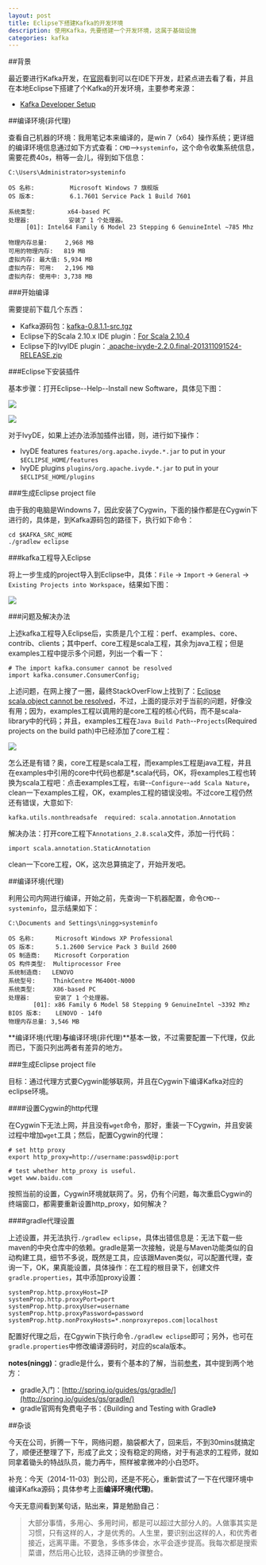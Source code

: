 ```yaml
---
layout: post
title: Eclipse下搭建Kafka的开发环境
description: 使用Kafka，先要搭建一个开发环境，这属于基础设施
categories: kafka
---
```


##背景

最近要进行Kafka开发，在[官网](http://kafka.apache.org/code.html)看到可以在IDE下开发，赶紧点进去看了看，并且在本地Eclipse下搭建了个Kafka的开发环境，主要参考来源：

* [Kafka Developer Setup][Kafka Developer Setup]


##编译环境(非代理)

查看自己机器的环境：我用笔记本来编译的，是win 7（x64）操作系统；更详细的编译环境信息通过如下方式查看：`CMD`-->`systeminfo`，这个命令收集系统信息，需要花费40s，稍等一会儿，得到如下信息：

	C:\Users\Administrator>systeminfo

	OS 名称:          Microsoft Windows 7 旗舰版
	OS 版本:          6.1.7601 Service Pack 1 Build 7601

	系统类型:         x64-based PC
	处理器:           安装了 1 个处理器。
		 [01]: Intel64 Family 6 Model 23 Stepping 6 GenuineIntel ~785 Mhz

	物理内存总量:     2,968 MB
	可用的物理内存:   819 MB
	虚拟内存: 最大值: 5,934 MB
	虚拟内存: 可用:   2,196 MB
	虚拟内存: 使用中: 3,738 MB


###开始编译

需要提前下载几个东西：

* Kafka源码包：[kafka-0.8.1.1-src.tgz](http://kafka.apache.org/downloads.html)
* Eclipse下的Scala 2.10.x IDE plugin：[For Scala 2.10.4](http://scala-ide.org/download/current.html)
* Eclipse下的IvyIDE plugin：[ apache-ivyde-2.2.0.final-201311091524-RELEASE.zip](http://ant.apache.org/ivy/ivyde/download.cgi)

###Eclipse下安装插件

基本步骤：打开Eclipse--Help--Install new Software，具体见下图：

![](/images/kafka-dev-env-with-eclipse/install-new-software.png)

![](/images/kafka-dev-env-with-eclipse/install-plugins.jpg)


对于IvyDE，如果上述办法添加插件出错，则，进行如下操作：

* IvyDE features `features/org.apache.ivyde.*.jar` to put in your `$ECLIPSE_HOME/features`
* IvyDE plugins `plugins/org.apache.ivyde.*.jar` to put in your `$ECLIPSE_HOME/plugins`


###生成Eclipse project file

由于我的电脑是Windowns 7，因此安装了Cygwin，下面的操作都是在Cygwin下进行的，具体是，到Kafka源码包的路径下，执行如下命令：

	cd $KAFKA_SRC_HOME
	./gradlew eclipse


###kafka工程导入Eclipse

将上一步生成的project导入到Eclipse中，具体：`File` -> `Import` -> `General` -> `Existing Projects into Workspace`，结果如下图：

![](/images/kafka-dev-env-with-eclipse/kafka-src.jpg)



###问题及解决办法

上述kafka工程导入Eclipse后，实质是几个工程：perf、examples、core、contrib、clients；其中perf、core工程是scala工程，其余为java工程；但是examples工程中提示多个问题，列出一个看一下：

	# The import kafka.consumer cannot be resolved
	import kafka.consumer.ConsumerConfig;

上述问题，在网上搜了一圈，最终StackOverFlow上找到了：[Eclipse scala.object cannot be resolved](http://stackoverflow.com/questions/22102257/eclipse-scala-object-cannot-be-resolved)，不过，上面的提示对于当前的问题，好像没有用；因为，examples工程以调用的是core工程的核心代码，而不是scala-library中的代码；并且，examples工程在`Java Build Path`--`Projects`(Required projects on the build path)中已经添加了core工程：

![](/images/kafka-dev-env-with-eclipse/examples-core-build-path.jpg)

怎么还是有错？奥，core工程是scala工程，而examples工程是java工程，并且在examples中引用的core中代码也都是*.scala代码，OK，将examples工程也转换为scala工程吧：点击examples工程，`右键`--`Configure`--`add Scala Nature`，clean一下examples工程，OK，examples工程的错误没啦。不过core工程仍然还有错误，大意如下:

	kafka.utils.nonthreadsafe  required: scala.annotation.Annotation

解决办法：打开core工程下`Annotations_2.8.scala`文件，添加一行代码：

	import scala.annotation.StaticAnnotation

clean一下core工程，OK，这次总算搞定了，开始开发吧。


##编译环境(代理)

利用公司内网进行编译，开始之前，先查询一下机器配置，命令`CMD`--`systeminfo`，显示结果如下：

	C:\Documents and Settings\ningg>systeminfo

	OS 名称:      Microsoft Windows XP Professional
	OS 版本:      5.1.2600 Service Pack 3 Build 2600
	OS 制造商:    Microsoft Corporation
	OS 构件类型:  Multiprocessor Free
	系统制造商:   LENOVO
	系统型号:     ThinkCentre M6400t-N000
	系统类型:     X86-based PC
	处理器:       安装了 1 个处理器。
	       [01]: x86 Family 6 Model 58 Stepping 9 GenuineIntel ~3392 Mhz
	BIOS 版本:    LENOVO - 14f0
	物理内存总量: 3,546 MB

**编译环境(代理)**与**编译环境(非代理)**基本一致，不过需要配置一下代理，仅此而已，下面只列出两者有差异的地方。
	
###生成Eclipse project file

目标：通过代理方式要Cygwin能够联网，并且在Cygwin下编译Kafka对应的eclipse环境。

####设置Cygwin的http代理

在Cygwin下无法上网，并且没有`wget`命令，那好，重装一下Cygwin，并且安装过程中增加`wget`工具；然后，配置Cygwin的代理：

	# set http proxy
	export http_proxy=http://username:passwd@ip:port
	
	# test whether http_proxy is useful.
	wget www.baidu.com
	
按照当前的设置，Cygwin环境就联网了。另，仍有个问题，每次重启Cygwin的终端窗口，都需要重新设置http_proxy，如何解决？

####gradle代理设置

上述设置，并无法执行`./gradlew eclipse`，具体出错信息是：无法下载一些maven的中央仓库中的依赖。gradle是第一次接触，说是与Maven功能类似的自动构建工具，细节不多说，既然是工具，应该跟Maven类似，可以配置代理，查询一下，OK，果真能设置，具体操作：在工程的根目录下，创建文件`gradle.properties`，其中添加proxy设置：

	systemProp.http.proxyHost=IP
	systemProp.http.proxyPort=port
	systemProp.http.proxyUser=username
	systemProp.http.proxyPassword=password
	systemProp.http.nonProxyHosts=*.nonproxyrepos.com|localhost

配置好代理之后，在Cgywin下执行命令`./gradlew eclipse`即可；另外，也可在`gradle.properties`中修改编译源码时，对应的scala版本。

**notes(ningg)**：gradle是什么，要有个基本的了解，当前[参考](http://stevex.blog.51cto.com/4300375/1339735)，其中提到两个地方：

* gradle入门：[http://spring.io/guides/gs/gradle/](http://spring.io/guides/gs/gradle/)
* gradle官网有免费电子书：《Building and Testing with Gradle》

##杂谈

今天在公司，折腾一下午，网络问题，脑袋都大了，回来后，不到30mins就搞定了，顺便还整理了下，形成了此文；没有稳定的网络，对于有追求的工程师，就如同拿着锄头的特战队员，能力再牛，照样被拿微冲的小白恐吓。

补充：今天（2014-11-03）到公司，还是不死心，重新尝试了一下在代理环境中编译Kafka源码；具体参考上面**编译环境(代理)**。

今天无意间看到某句话，贴出来，算是勉励自己：

> 大部分事情，多用心、多用时间，都是可以超过大部分人的。人做事其实是习惯，只有这样的人，才是优秀的。人生里，要识别出这样的人，和优秀者接近，远离平庸。不要急，多练多体会，水平会逐步提高。我每次都是搜索菜谱，然后用心比较，选择正确的步骤整合。

[Kafka Developer Setup]:		https://cwiki.apache.org/confluence/display/KAFKA/Developer+Setup
